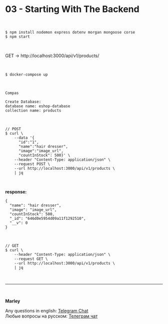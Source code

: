 # 03 - Starting With The Backend

<br/>

```
$ npm install nodemon express dotenv morgan mongoose corse
$ npm start
```

<br/>

GET -> http://localhost:3000/api/v1/products/

<br/>

```
$ docker-compose up
```

<br/>

```
Compas

Create Database:
database name: eshop-database
collection name: products
```

<br/>

```
// POST
$ curl \
    --data '{
      "id":"1",
      "name":"hair dresser",
      "image":"image_url",
      "countInStock": 500}' \
    --header "Content-Type: application/json" \
    --request POST \
    --url http://localhost:3000/api/v1/products \
    | jq
```

<br/>

**response:**

```
{
  "name": "hair dresser",
  "image": "image_url",
  "countInStock": 500,
  "_id": "646d0e5954d09a11f1292510",
  "__v": 0
}
```

<br/>

```
// GET
$ curl \
    --header "Content-Type: application/json" \
    --request GET \
    --url http://localhost:3000/api/v1/products \
    | jq
```

<br/>

---

<br/>

**Marley**

Any questions in english: <a href="https://jsdev.org/chat/">Telegram Chat</a>  
Любые вопросы на русском: <a href="https://jsdev.ru/chat/">Телеграм чат</a>
